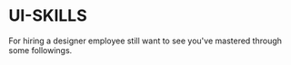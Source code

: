 # UI-SKILLS
For hiring a designer employee still want to see you've mastered through some followings.
